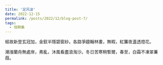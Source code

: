 ```yaml
---
title: '定风波'
date: 2022-12-15
permalink: /posts/2022/12/blog-post-7/
tags:
  - 愷興集
---
```


經故新登玄冠加，金釵半隱碧窗紗。各路爭趨翰林畫，無暇，紅簾夜盞透燈花。

潮漲蘭舟無處岸，弗亂，沐風看盡浪淘沙。冬日苦寒稍暫爾，春至，白霜不凍翠蒹葭。
